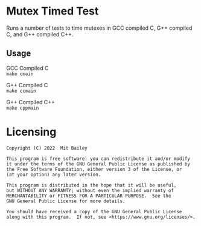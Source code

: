 # Mutex Timed Test

Runs a number of tests to time mutexes in GCC compiled C, G++ compiled C, and G++ compiled C++.

## Usage

GCC Compiled C  
`make cmain`

G++ Compiled C  
`make ccmain`

G++ Compiled C++  
`make cppmain`

# Licensing

    Copyright (C) 2022  Mit Bailey

    This program is free software: you can redistribute it and/or modify
    it under the terms of the GNU General Public License as published by
    the Free Software Foundation, either version 3 of the License, or
    (at your option) any later version.

    This program is distributed in the hope that it will be useful,
    but WITHOUT ANY WARRANTY; without even the implied warranty of
    MERCHANTABILITY or FITNESS FOR A PARTICULAR PURPOSE.  See the
    GNU General Public License for more details.

    You should have received a copy of the GNU General Public License
    along with this program.  If not, see <https://www.gnu.org/licenses/>.